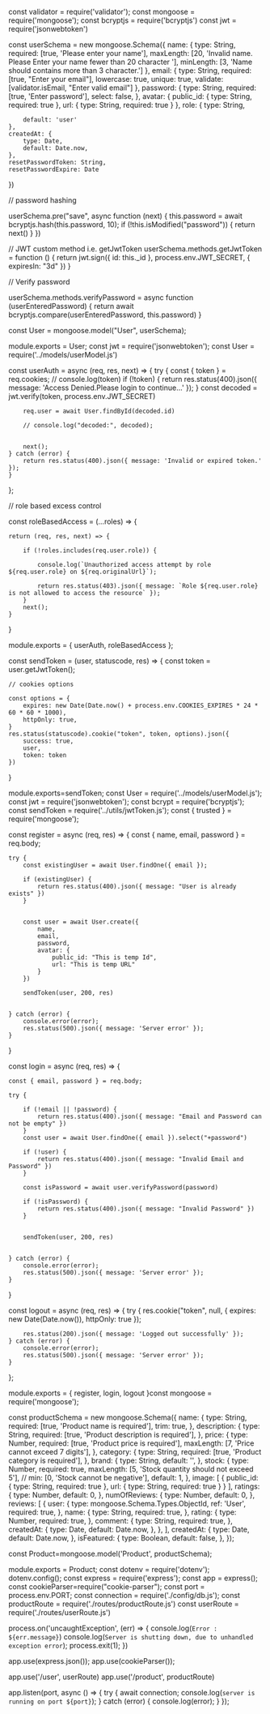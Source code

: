 const validator = require('validator');
const mongoose = require('mongoose');
const bcryptjs = require('bcryptjs')
const jwt = require('jsonwebtoken')


const userSchema = new mongoose.Schema({
    name: {
        type: String,
        required: [true, 'Please enter your name'],
        maxLength: [20, 'Invalid name. Please Enter your name fewer than 20 character '],
        minLength: [3, 'Name should contains more than 3 character.']
    },
    email: {
        type: String,
        required: [true, "Enter your email"],
        lowercase: true,
        unique: true,
        validate: [validator.isEmail, "Enter valid email"]
    },
    password: {
        type: String,
        required: [true, 'Enter password'],
        select: false,
    },
    avatar: {
        public_id: {
            type: String,
            required: true
        },
        url: {
            type: String,
            required: true
        }
    },
    role: {
        type: String,
       
        default: 'user'
    },
    createdAt: {
        type: Date,
        default: Date.now,
    },
    resetPasswordToken: String,
    resetPasswordExpire: Date
})

// password hashing

userSchema.pre("save", async function (next) {
    this.password = await bcryptjs.hash(this.password, 10);
    if (!this.isModified("password")) {
        return next()
    }
})


// JWT custom method i.e. getJwtToken
userSchema.methods.getJwtToken = function () {
    return jwt.sign({ id: this._id }, process.env.JWT_SECRET, { expiresIn: "3d" })
}

// Verify password

userSchema.methods.verifyPassword = async function (userEnteredPassword) {
    return await bcryptjs.compare(userEnteredPassword, this.password)
}

const User = mongoose.model("User", userSchema);


module.exports = User;
const jwt = require('jsonwebtoken');
const User = require('../models/userModel.js')



const userAuth = async (req, res, next) => {
    try {
        const { token } = req.cookies;
        // console.log(token)
        if (!token) {
            return res.status(400).json({ message: 'Access Denied.Please login to continue...' });
        }
        const decoded = jwt.verify(token, process.env.JWT_SECRET)

        req.user = await User.findById(decoded.id)

        // console.log("decoded:", decoded);


        next();
    } catch (error) {
        return res.status(400).json({ message: 'Invalid or expired token.' });
    }
};



// role based excess control


const roleBasedAccess = (...roles) => {

    return (req, res, next) => {

        if (!roles.includes(req.user.role)) {

            console.log(`Unauthorized access attempt by role ${req.user.role} on ${req.originalUrl}`);

            return res.status(403).json({ message: `Role ${req.user.role} is not allowed to access the resource` });
        }
        next();
    }
}





module.exports = { userAuth, roleBasedAccess };



 const sendToken = (user, statuscode, res) => {
    const token = user.getJwtToken();


    // cookies options

    const options = {
        expires: new Date(Date.now() + process.env.COOKIES_EXPIRES * 24 * 60 * 60 * 1000),
        httpOnly: true,
    }
    res.status(statuscode).cookie("token", token, options).json({
        success: true,
        user,
        token: token
    })
}

module.exports=sendToken;
const User = require('../models/userModel.js');
const jwt = require('jsonwebtoken');
const bcrypt = require('bcryptjs');
const sendToken = require('../utils/jwtToken.js');
const { trusted } = require('mongoose');


const register = async (req, res) => {
    const { name, email, password } = req.body;

    try {
        const existingUser = await User.findOne({ email });

        if (existingUser) {
            return res.status(400).json({ message: "User is already exists" })
        }


        const user = await User.create({
            name,
            email,
            password,
            avatar: {
                public_id: "This is temp Id",
                url: "This is temp URL"
            }
        })

        sendToken(user, 200, res)


    } catch (error) {
        console.error(error);
        res.status(500).json({ message: 'Server error' });
    }
}


const login = async (req, res) => {

    const { email, password } = req.body;

    try {

        if (!email || !password) {
            return res.status(400).json({ message: "Email and Password can not be empty" })
        }
        const user = await User.findOne({ email }).select("+password")

        if (!user) {
            return res.status(400).json({ message: "Invalid Email and Password" })
        }

        const isPassword = await user.verifyPassword(password)

        if (!isPassword) {
            return res.status(400).json({ message: "Invalid Password" })
        }


        sendToken(user, 200, res)


    } catch (error) {
        console.error(error);
        res.status(500).json({ message: 'Server error' });
    }
}


const logout = async (req, res) => {
    try {
        res.cookie("token", null, {
            expires: new Date(Date.now()), 
            httpOnly: true
        });

        res.status(200).json({ message: 'Logged out successfully' }); 
    } catch (error) {
        console.error(error);
        res.status(500).json({ message: 'Server error' });
    }
};









module.exports = {
    register, login, logout
}const mongoose = require('mongoose');

const productSchema = new mongoose.Schema({
    name: {
        type: String,
        required: [true, 'Product name is required'],
        trim: true,
    },
    description: {
        type: String,
        required: [true, 'Product description is required'],
    },
    price: {
        type: Number,
        required: [true, 'Product price is required'],
        maxLength: [7, 'Price cannot exceed 7 digits'],
    },
    category: {
        type: String,
        required: [true, 'Product category is required'],
    },
    brand: {
        type: String,
        default: '',
    },
    stock: {
        type: Number,
        required: true,
        maxLength: [5, 'Stock quantity should not exceed 5'],
        // min: [0, 'Stock cannot be negative'],
        default: 1,
    },
    image: [
        {
            public_id: {
                type: String,
                required: true
            },
            url: {
                type: String,
                required: true
            }
        }
    ],
    ratings: {
        type: Number,
        default: 0,
    },
    numOfReviews: {
        type: Number,
        default: 0,
    },
    reviews: [
        {
            user: {
                type: mongoose.Schema.Types.ObjectId,
                ref: 'User',
                required: true,
            },
            name: {
                type: String,
                required: true,
            },
            rating: {
                type: Number,
                required: true,
            },
            comment: {
                type: String,
                required: true,
            },
            createdAt: {
                type: Date,
                default: Date.now,
            },
        },
    ],
    createdAt: {
        type: Date,
        default: Date.now,
    },
    isFeatured: {
        type: Boolean,
        default: false,
    },
});

const Product=mongoose.model('Product', productSchema);

module.exports = Product;
const dotenv = require('dotenv');
dotenv.config();
const express = require('express');
const app = express();
const cookieParser=require("cookie-parser");
const port = process.env.PORT;
const connection = require('./config/db.js');
const productRoute = require('./routes/productRoute.js')
const userRoute = require('./routes/userRoute.js')

process.on('uncaughtException', (err) => {
    console.log(`Error : ${err.message}`)
    console.log(`Server is shutting down, due to unhandled exception error`);
    process.exit(1);
})



app.use(express.json());
app.use(cookieParser());

app.use('/user', userRoute)
app.use('/product', productRoute)


app.listen(port, async () => {
    try {
        await connection;
        console.log(`server is running on port ${port}`);
    } catch (error) {
        console.log(error);
    }
});
